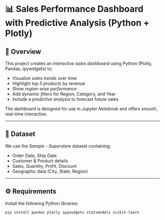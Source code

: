 # 📊 Sales Performance Dashboard with Predictive Analysis (Python + Plotly)

## 📝 Overview
This project creates an *interactive sales dashboard* using Python (Plotly, Pandas, ipywidgets) to:
- Visualize *sales trends* over time
- Highlight *top 5 products* by revenue
- Show *region-wise performance*
- Add *dynamic filters* for Region, Category, and Year
- Include a *predictive analysis* to forecast future sales

The dashboard is designed for use in *Jupyter Notebook* and offers smooth, real-time interaction.

---

## 📂 Dataset
We use the *Sample - Superstore* dataset containing:
- Order Date, Ship Date
- Customer & Product details
- Sales, Quantity, Profit, Discount
- Geographic data (City, State, Region)

---

## ⚙ Requirements
Install the following Python libraries:

```bash
pip install pandas plotly ipywidgets statsmodels scikit-learn
